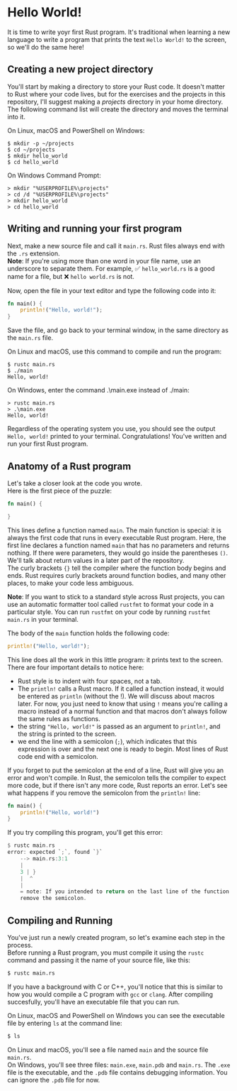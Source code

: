 # Hello World!

It is time to write yoyr first Rust program. It's traditional when learning a new language to write a program that prints the text `Hello World!` to the screen, so we'll do the same here!

## Creating a new project directory

You'll start by making a directory to store your Rust code. It doesn't matter to Rust where your code lives, but for the exercises and the projects in this repository, I'll suggest making a _projects_ directory in your home directory.  
The following command list will create the directory and moves the terminal into it.

On Linux, macOS and PowerShell on Windows:
```
$ mkdir -p ~/projects
$ cd ~/projects
$ mkdir hello_world
$ cd hello_world
```

On Windows Command Prompt:
```
> mkdir "%USERPROFILE%\projects"
> cd /d "%USERPROFILE%\projects"
> mkdir hello_world
> cd hello_world
```

## Writing and running your first program

Next, make a new source file and call it `main.rs`. Rust files always end with the `.rs` extension.  
__Note__: If you're using more than one word in your file name, use an underscore to separate them. For example, :white_check_mark:  `hello_world.rs` is a good name for a file, but :x: `hello world.rs` is not.

Now, open the file in your text editor and type the following code into it:
```rust
fn main() {
    println!("Hello, world!");
}
```

Save the file, and go back to your terminal window, in the same directory as the `main.rs` file. 

On Linux and macOS, use this command to compile and run the program:
```
$ rustc main.rs
$ ./main
Hello, world!
```
On Windows, enter the command .\main.exe instead of ./main:
```
> rustc main.rs
> .\main.exe
Hello, world!
```

Regardless of the operating system you use, you should see the output `Hello, world!` printed to your terminal. Congratulations! You've written and run your first Rust program.

## Anatomy of a Rust program

Let's take a closer look at the code you wrote.  
Here is the first piece of the puzzle:

```rust
fn main() {

}
```

This lines define a function named `main`. The main function is special: it is always the first code that runs in every executable Rust program. Here, the first line declares a function named `main` that has no parameters and returns nothing. If there were parameters, they would go inside the parentheses `()`. We'll talk about return values in a later part of the repository.  
The curly brackets `{}` tell the compiler where the function body begins and ends. Rust requires curly brackets around function bodies, and many other places, to make your code less ambiguous.

__Note__: If you want to stick to a standard style across Rust projects, you can use an automatic formatter tool called `rustfmt` to format your code in a particular style. You can run `rustfmt` on your code by running `rustfmt main.rs` in your terminal.

The body of the `main` function holds the following code:

```rust
println!("Hello, world!");
```

This line does all the work in this little program: it prints text to the screen. There are four important details to notice here:
- Rust style is to indent with four spaces, not a tab.
- The `println!` calls a Rust macro. If it called a function instead, it would be entered as `println` (without the !). We will discuss about macros later. For now, you just need to know that using `!` means you're calling a macro instead of a normal function and that macros don't always follow the same rules as functions.
- the string `"Hello, world!"` is passed as an argument to `println!`, and the string is printed to the screen.
- we end the line with a semicolon (`;`), which indicates that this expression is over and the next one is ready to begin. Most lines of Rust code end with a semicolon. 

If you forget to put the semicolon at the end of a line, Rust will give you an error and won't compile. In Rust, the semicolon tells the compiler to expect more code, but if there isn't any more code, Rust reports an error. Let's see what happens if you remove the semicolon from the `println!` line:

```rust
fn main() {
    println!("Hello, world!")
}
```

If you try compiling this program, you'll get this error:

```rust
$ rustc main.rs
error: expected `;`, found `}`
    --> main.rs:3:1
    |
    3 | }
    |  ^
    |
    = note: If you intended to return on the last line of the function body, you can
    remove the semicolon.
```

## Compiling and Running

You've just run a newly created program, so let's examine each step in the process.  
Before running a Rust program, you must compile it using the `rustc` command and passing it the name of your source file, like this:

```bash
$ rustc main.rs
```

If you have a background with C or C++, you'll notice that this is similar to how you would compile a C program with `gcc` or `clang`. After compiling succesfully, you'll have an executable file that you can run. 

On Linux, macOS and PowerShell on Windows you can see the executable file by entering `ls` at the command line:

```bash
$ ls
```
 On Linux and macOS, you'll see a file named `main` and the source file `main.rs`.  
 On Windows, you'll see three files: `main.exe`, `main.pdb` and `main.rs`. The `.exe` file is the executable, and the `.pdb` file contains debugging information. You can ignore the `.pdb` file for now.